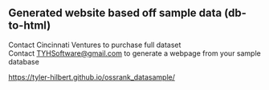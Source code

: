 ## Generated website based off sample data (db-to-html)  
Contact Cincinnati Ventures to purchase full dataset  
Contact TYHSoftware@gmail.com to generate a webpage from your sample database  

https://tyler-hilbert.github.io/ossrank_datasample/
